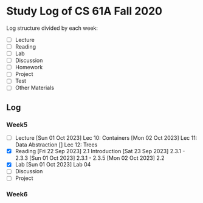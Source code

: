# Study Log of CS 61A Fall 2020
Log structure divided by each week:
- [ ] Lecture
- [ ] Reading
- [ ] Lab
- [ ] Discussion
- [ ] Homework
- [ ] Project
- [ ] Test
- [ ] Other Materials

## Log
### Week5
- [ ] Lecture
    [Sun 01 Oct 2023] Lec 10: Containers
    [Mon 02 Oct 2023] Lec 11: Data Abstraction
    [] Lec 12: Trees
- [x] Reading
    [Fri 22 Sep 2023] 2.1 Introduction
    [Sat 23 Sep 2023] 2.3.1 - 2.3.3
    [Sun 01 Oct 2023] 2.3.1 - 2.3.5
    [Mon 02 Oct 2023] 2.2
- [x] Lab
    [Sun 01 Oct 2023] Lab 04
- [ ] Discussion
- [ ] Project

### Week6


